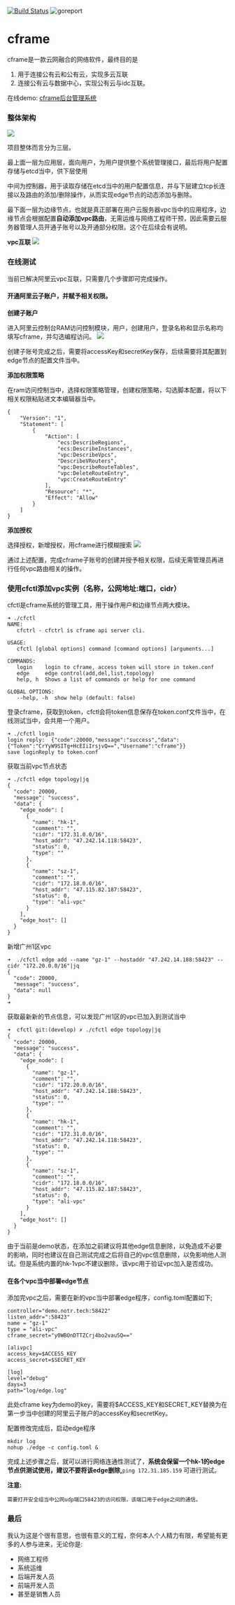 [![Build Status](https://travis-ci.org/ICKelin/cframe.svg?branch=master)](https://travis-ci.org/ICKelin/cframe) ![goreport](https://goreportcard.com/badge/github.com/ICKelin/cframe)

# cframe
cframe是一款云网融合的网络软件，最终目的是

1. 用于连接公有云和公有云，实现多云互联
2. 连接公有云与数据中心，实现公有云与idc互联。

在线demo: [cframe后台管理系统](http://demo.notr.tech/public)

### 整体架构
![](doc/images/layer.jpg)

项目整体而言分为三层。

最上面一层为应用层，面向用户，为用户提供整个系统管理接口，最后将用户配置存储与etcd当中，供下层使用

中间为控制器，用于读取存储在etcd当中的用户配置信息，并与下层建立tcp长连接以及路由的添加/删除操作，从而实现edge节点的动态添加与删除。

最下面一层为边缘节点，也就是真正部署在用户云服务器vpc当中的应用程序，边缘节点会根据配置**自动添加vpc路由**，无需运维与网络工程师干预，因此需要云服务器管理人员开通子账号以及开通部分权限。这个在后续会有说明。

**vpc互联**
![](doc/images/cframe1.1.0.jpg)

### 在线测试
当前已解决阿里云vpc互联，只需要几个步骤即可完成操作。

#### 开通阿里云子账户，并赋予相关权限。

**创建子账户**

进入阿里云控制台RAM访问控制模块，用户，创建用户，登录名称和显示名称均填写cframe，并勾选编程访问。
![](doc/images/ram.jpg)

创建子账号完成之后，需要将accessKey和secretKey保存，后续需要将其配置到edge节点的配置文件当中。

**添加权限策略**

在ram访问控制当中，选择权限策略管理，创建权限策略，勾选脚本配置，将以下相关权限粘贴进文本编辑器当中。
```
{
    "Version": "1",
    "Statement": [
        {
            "Action": [
                "ecs:DescribeRegions",
                "ecs:DescribeInstances",
                "vpc:DescribeVpcs",
                "DescribeVRouters",
                "vpc:DescribeRouteTables",
                "vpc:DeleteRouteEntry",
                "vpc:CreateRouteEntry"
            ],
            "Resource": "*",
            "Effect": "Allow"
        }
    ]
}
```

**添加授权**

选择授权，新增授权，用cframe进行模糊搜索
![](doc/images/authorize.jpg)

通过上述配置，完成cframe子账号的创建并授予相关权限，后续无需管理员再进行任何vpc路由相关的操作。

### 使用cfctl添加vpc实例（名称，公网地址:端口，cidr）
cfctl是cframe系统的管理工具，用于操作用户和边缘节点两大模块。

```
➜ ./cfctl 
NAME:
   cfctrl - cfctrl is cframe api server cli.

USAGE:
   cfctl [global options] command [command options] [arguments...]

COMMANDS:
   login    login to cframe, access token will store in token.conf
   edge     edge control(add,del,list,topology)
   help, h  Shows a list of commands or help for one command

GLOBAL OPTIONS:
   --help, -h  show help (default: false)
```

登录cframe，获取到token，cfctl会将token信息保存在token.conf文件当中，在线测试当中，会共用一个用户。

```
➜ ./cfctl login
login reply:  {"code":20000,"message":"success","data":{"Token":"CrYyW9SITg+HcEIiIrsjvQ==","Username":"cframe"}}
save loginReply to token.conf
```

获取当前vpc节点状态
```
➜ ./cfctl edge topology|jq      
{
  "code": 20000,
  "message": "success",
  "data": {
    "edge_node": [
      {
        "name": "hk-1",
        "comment": "",
        "cidr": "172.31.0.0/16",
        "host_addr": "47.242.14.118:58423",
        "status": 0,
        "type": ""
      },
      {
        "name": "sz-1",
        "comment": "",
        "cidr": "172.18.0.0/16",
        "host_addr": "47.115.82.187:58423",
        "status": 0,
        "type": "ali-vpc"
      }
    ],
    "edge_host": []
  }
}
```

新增广州1区vpc

```
➜  ./cfctl edge add --name "gz-1" --hostaddr "47.242.14.188:58423" --cidr "172.20.0.0/16"|jq
{
  "code": 20000,
  "message": "success",
  "data": null
}
➜
```

获取最新新的节点信息，可以发现广州1区的vpc已加入到测试当中

```
➜  cfctl git:(develop) ✗ ./cfctl edge topology|jq                                                                 
{
  "code": 20000,
  "message": "success",
  "data": {
    "edge_node": [
      {
        "name": "gz-1",
        "comment": "",
        "cidr": "172.20.0.0/16",
        "host_addr": "47.242.14.188:58423",
        "status": 0,
        "type": ""
      },
      {
        "name": "hk-1",
        "comment": "",
        "cidr": "172.31.0.0/16",
        "host_addr": "47.242.14.118:58423",
        "status": 0,
        "type": ""
      },
      {
        "name": "sz-1",
        "comment": "",
        "cidr": "172.18.0.0/16",
        "host_addr": "47.115.82.187:58423",
        "status": 0,
        "type": "ali-vpc"
      }
    ],
    "edge_host": []
  }
}
```

由于当前是demo状态，在添加之前建议将其他edge信息删除，以免造成不必要的影响，同时也建议在自己测试完成之后将自己的vpc信息删除，以免影响他人测试。但是系统内置的hk-1vpc不建议删除，该vpc用于验证vpc加入是否成功。

#### 在各个vpc当中部署edge节点
添加完vpc之后，需要在新的vpc当中部署edge程序，config.toml配置如下;

```
controller="demo.notr.tech:58422"
listen_addr=":58423"
name = "gz-1"
type = "ali-vpc"
cframe_secret="y0WBOnDTTZCrj4bo2vau5Q=="

[alivpc]
access_key=$ACCESS_KEY
access_secret=$SECRET_KEY

[log]
level="debug"
days=3
path="log/edge.log"
```

此处cframe key为demo的key，需要将$ACCESS_KEY和SECRET_KEY替换为在第一步当中创建的阿里云子账户的accessKey和secretKey。

配置修改完成后，启动edge程序
```
mkdir log
nohup ./edge -c config.toml &
```

完成上述步骤之后，就可以进行网络连通性测试了，**系统会保留一个hk-1的edge节点供测试使用，建议不要将该edge删除,**`ping 172.31.185.159` 可进行测试。

**注意:**

    需要打开安全组当中公网udp端口58423的访问权限，该端口用于edge之间的通信。

### 最后
我认为这是个很有意思，也很有意义的工程，奈何本人个人精力有限，希望能有更多的人参与进来，无论你是:

- 网络工程师
- 系统运维
- 后端开发人员
- 前端开发人员
- 甚至是销售人员
